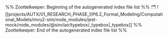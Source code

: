 %% Zoottelkeeper: Beginning of the autogenerated index file list  %%
🗂️ ![[projects/AUTX/01_RESEARCH_PHASE_1/P6.2_Formal_Modeling/Computational_Models/mvu2-sim/node_modules/jest-mock/node_modules/@sinclair/typebox/_typebox|_typebox]]
%% Zoottelkeeper: End of the autogenerated index file list  %%
